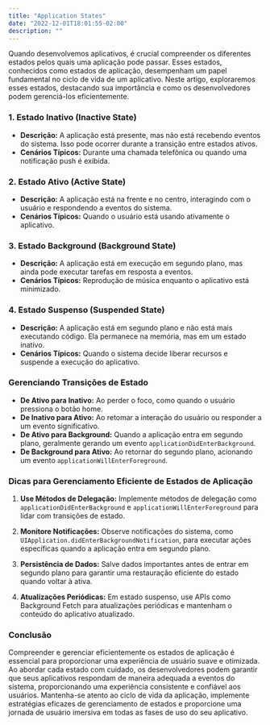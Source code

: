 ```yaml
---
title: "Application States"
date: "2022-12-01T18:01:55-02:00"
description: ""
---
```


Quando desenvolvemos aplicativos, é crucial compreender os diferentes estados pelos quais uma aplicação pode passar. Esses estados, conhecidos como estados de aplicação, desempenham um papel fundamental no ciclo de vida de um aplicativo. Neste artigo, exploraremos esses estados, destacando sua importância e como os desenvolvedores podem gerenciá-los eficientemente.

### **1. Estado Inativo (Inactive State)**

- **Descrição:** A aplicação está presente, mas não está recebendo eventos do sistema. Isso pode ocorrer durante a transição entre estados ativos.
- **Cenários Típicos:** Durante uma chamada telefônica ou quando uma notificação push é exibida.

### **2. Estado Ativo (Active State)**

- **Descrição:** A aplicação está na frente e no centro, interagindo com o usuário e respondendo a eventos do sistema.
- **Cenários Típicos:** Quando o usuário está usando ativamente o aplicativo.

### **3. Estado Background (Background State)**

- **Descrição:** A aplicação está em execução em segundo plano, mas ainda pode executar tarefas em resposta a eventos.
- **Cenários Típicos:** Reprodução de música enquanto o aplicativo está minimizado.

### **4. Estado Suspenso (Suspended State)**

- **Descrição:** A aplicação está em segundo plano e não está mais executando código. Ela permanece na memória, mas em um estado inativo.
- **Cenários Típicos:** Quando o sistema decide liberar recursos e suspende a execução do aplicativo.

### **Gerenciando Transições de Estado**

- **De Ativo para Inativo:** Ao perder o foco, como quando o usuário pressiona o botão home.
- **De Inativo para Ativo:** Ao retomar a interação do usuário ou responder a um evento significativo.
- **De Ativo para Background:** Quando a aplicação entra em segundo plano, geralmente gerando um evento `applicationDidEnterBackground`.
- **De Background para Ativo:** Ao retornar do segundo plano, acionando um evento `applicationWillEnterForeground`.

### **Dicas para Gerenciamento Eficiente de Estados de Aplicação**

1. **Use Métodos de Delegação:** Implemente métodos de delegação como `applicationDidEnterBackground` e `applicationWillEnterForeground` para lidar com transições de estado.
  
2. **Monitore Notificações:** Observe notificações do sistema, como `UIApplication.didEnterBackgroundNotification`, para executar ações específicas quando a aplicação entra em segundo plano.

3. **Persistência de Dados:** Salve dados importantes antes de entrar em segundo plano para garantir uma restauração eficiente do estado quando voltar à ativa.

4. **Atualizações Periódicas:** Em estado suspenso, use APIs como Background Fetch para atualizações periódicas e mantenham o conteúdo do aplicativo atualizado.

### **Conclusão**

Compreender e gerenciar eficientemente os estados de aplicação é essencial para proporcionar uma experiência de usuário suave e otimizada. Ao abordar cada estado com cuidado, os desenvolvedores podem garantir que seus aplicativos respondam de maneira adequada a eventos do sistema, proporcionando uma experiência consistente e confiável aos usuários. Mantenha-se atento ao ciclo de vida da aplicação, implemente estratégias eficazes de gerenciamento de estados e proporcione uma jornada de usuário imersiva em todas as fases de uso do seu aplicativo.